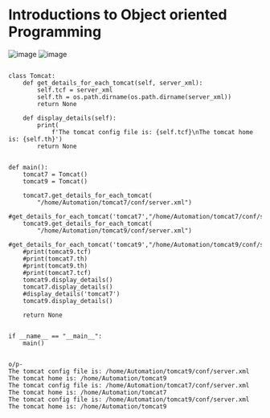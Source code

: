 Introductions to Object oriented Programming
==============================================

![image](https://user-images.githubusercontent.com/53966749/206944710-1fc4cd02-e00a-485c-a457-9bb83754fec1.png)
![image](https://user-images.githubusercontent.com/53966749/206946101-03ac03f7-223a-4a7c-873b-ed56fcd2574e.png)

```

class Tomcat:
	def get_details_for_each_tomcat(self, server_xml):
		self.tcf = server_xml
		self.th = os.path.dirname(os.path.dirname(server_xml))
		return None

	def display_details(self):
		print(
			f'The tomcat config file is: {self.tcf}\nThe tomcat home is: {self.th}')
		return None


def main():
	tomcat7 = Tomcat()
	tomcat9 = Tomcat()

	tomcat7.get_details_for_each_tomcat(
		"/home/Automation/tomcat7/conf/server.xml")
	#get_details_for_each_tomcat('tomcat7',"/home/Automation/tomcat7/conf/server.xml")
	tomcat9.get_details_for_each_tomcat(
		"/home/Automation/tomcat9/conf/server.xml")
	#get_details_for_each_tomcat('tomcat9',"/home/Automation/tomcat9/conf/server.xml")
	#print(tomcat9.tcf)
	#print(tomcat7.th)
	#print(tomcat9.th)
	#print(tomcat7.tcf)
	tomcat9.display_details()
	tomcat7.display_details()
	#display_details('tomcat7')
	tomcat9.display_details()

	return None


if __name__ == "__main__":
	main()


o/p-
The tomcat config file is: /home/Automation/tomcat9/conf/server.xml
The tomcat home is: /home/Automation/tomcat9
The tomcat config file is: /home/Automation/tomcat7/conf/server.xml
The tomcat home is: /home/Automation/tomcat7
The tomcat config file is: /home/Automation/tomcat9/conf/server.xml
The tomcat home is: /home/Automation/tomcat9

```

